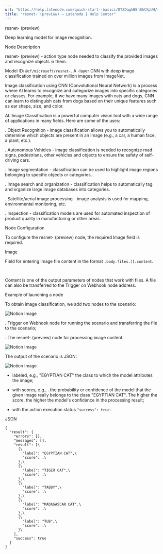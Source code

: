 ```yaml
---
url: "https://help.latenode.com/quick-start--basics/DTZDaghBEhShCXpUH/resnet--preview/kEYxeVUdgfYvZvk"
title: "resnet- (preview) – Latenode | Help Center"
---
```


 resnet- (preview)

Deep learning model for image recognition.


 Node Description

resnet- (preview) \- action type node needed to classify the provided images and recognize objects in them.



Model ID: `@cf/microsoft/resnet-`. A -layer CNN with deep image classification trained on over  million images from ImageNet.

  

Image classification using CNN (Convolutional Neural Network) is a process where AI learns to recognize and categorize images into specific categories or classes. For example, if we have many images with cats and dogs, CNN can learn to distinguish cats from dogs based on their unique features such as ear shape, size, and color.

AI: Image Classification is a powerful computer vision tool with a wide range of applications in many fields. Here are some of the uses:

\. Object Recognition - image classification allows you to automatically determine which objects are present in an image (e.g., a car, a human face, a plant, etc.).

\. Autonomous Vehicles - image classification is needed to recognize road signs, pedestrians, other vehicles and objects to ensure the safety of self-driving cars.

\. Image segmentation - classification can be used to highlight image regions belonging to specific objects or categories.

\. Image search and organization - classification helps to automatically tag and organize large image databases into categories.

\. Satellite/aerial image processing - image analysis is used for mapping, environmental monitoring, etc.

\. Inspection - classification models are used for automated inspection of product quality in manufacturing or other areas.

  

 Node Configuration

To configure the resnet- (preview) node, the required Image field is required.

 Image

Field for entering image file content in the format `.body.files.[].content`.

️

Content is one of the output parameters of nodes that work with files. A file can also be transferred to the Trigger on Webhook node address.

 Example of launching a node

To obtain image classification, we add two nodes to the scenario:

![Notion Image](https://www.notion.so/image/https%A%F%Fprod-files-secure.s.us-west-.amazonaws.com%Ffbefde--fff--dca%Fea-ce-f-a-fcea%FUntitled.png?table=block&id=d-a--b-ffcffeca&cache=v)

\. Trigger on Webhook node for running the scenario and transferring the file to the scenario;

\. The resnet- (preview) node for processing image content.

![Notion Image](https://www.notion.so/image/https%A%F%Fprod-files-secure.s.us-west-.amazonaws.com%Ffbefde--fff--dca%F-fd-be-ed-aedb%FUntitled.png?table=block&id=d-a-a-bb-cdfedb&cache=v)

The output of the scenario is JSON:

![Notion Image](https://www.notion.so/image/https%A%F%Fprod-files-secure.s.us-west-.amazonaws.com%Ffbefde--fff--dca%Fccc--d-d-df%FUntitled.png?table=block&id=d-a-e-a-ceabc&cache=v)

- labeled, e.g., "EGYPTIAN CAT" the class to which the model attributes the image;

- with scores, e.g., . the probability or confidence of the model that the given image really belongs to the class "EGYPTIAN CAT". The higher the score, the higher the model's confidence in the processing result;

- with the action execution status `"success": true`.

JSON

```
{
  "result": {
    "errors": [],
    "messages": [],
    "result": [\
      {\
        "label": "EGYPTIAN CAT",\
        "score": .\
      },\
      {\
        "label": "TIGER CAT",\
        "score": .\
      },\
      {\
        "label": "TABBY",\
        "score": .\
      },\
      {\
        "label": "MADAGASCAR CAT",\
        "score": .\
      },\
      {\
        "label": "TUB",\
        "score": .\
      }\
    ],
    "success": true
  }
}
```